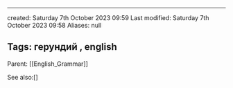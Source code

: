 

---
created: Saturday 7th October 2023 09:59
Last modified: Saturday 7th October 2023 09:58
Aliases: null

Tags: герундий ,  english
---



Parent: [[English_Grammar]]




See also:[]